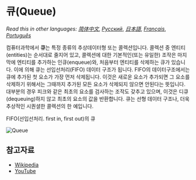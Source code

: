 # 큐(Queue)

_Read this in other languages:_
[_简体中文_](README.zh-CN.md),
[_Русский_](README.ru-RU.md),
[_日本語_](README.ja-JP.md),
[_Français_](README.fr-FR.md),
[_Português_](README.pt-BR.md)

컴퓨터과학에서 **큐**는 특정 종류의 추상데이터형 또는 콜렉션입니다. 콜렉션 중 엔티티(entities)는 순서대로 줄지어 있고, 콜렉션에 대한 기본적인(또는 유일한) 조작은 마지막에 엔티티를 추가하는 인큐(enqueue)와, 처음부터 엔티티를 삭제하는 큐가 있습니다. 이에 의해 큐는 선입선처리(FIFO) 데이터 구조가 됩니다. FIFO의 데이터구조에서는 큐에 추가된 첫 요소가 가장 먼저 삭제됩니다. 이것은 새로운 요소가 추가되면 그 요소를 삭제하기 위해서는 그때까지 추가된 모든 요소가 삭제되지 않으면 안된다는 뜻입니다. 대부분의 경우 피크와 같은 최초의 요소를 검사하는 조작도 갖추고 있으며, 이것은 디큐(dequeuing)하지 않고 최초의 요소의 값을 반환합니다. 큐는 선형 데이터 구조나, 더욱 추상적인 시퀀셜한 콜렉션의 한 예입니다.

FIFO(선입선처리. first in, first out)의 큐

![Queue](https://upload.wikimedia.org/wikipedia/commons/5/52/Data_Queue.svg)

## 참고자료

- [Wikipedia](<https://en.wikipedia.org/wiki/Queue_(abstract_data_type)>)
- [YouTube](https://www.youtube.com/watch?v=wjI1WNcIntg&list=PLLXdhg_r2hKA7DPDsunoDZ-Z769jWn4R8&index=3&)
